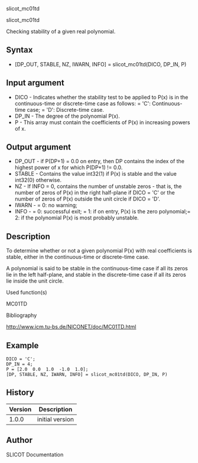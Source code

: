 



slicot_mc01td


slicot_mc01td

Checking stability of a given real polynomial.

## Syntax

- [DP_OUT, STABLE, NZ, IWARN, INFO] = slicot_mc01td(DICO, DP_IN, P)

## Input argument

 - DICO - Indicates whether the stability test to be applied to P(x) is in the continuous-time or discrete-time case as follows: = 'C':  Continuous-time case; = 'D':  Discrete-time case.
 - DP_IN - The degree of the polynomial P(x).
 - P - This array must contain the coefficients of P(x) in increasing powers of x.

## Output argument

 - DP_OUT - if P(DP+1) = 0.0 on entry, then DP contains the index of the highest power of x for which P(DP+1) != 0.0.
 - STABLE - Contains the value int32(1) if P(x) is stable and the value int32(0) otherwise.
 - NZ - If INFO = 0, contains the number of unstable zeros - that is, the number of zeros of P(x) in the right half-plane if DICO = 'C' or the number of zeros of P(x) outside the unit circle if DICO = 'D'.
 - IWARN - = 0:  no warning;
 - INFO - = 0:  successful exit; = 1:  if on entry, P(x) is the zero polynomial;= 2:  if the polynomial P(x) is most probably unstable.

## Description


  <p>To determine whether or not a given polynomial P(x) with real coefficients is stable, either in the continuous-time or discrete-time case.</p>
  <p>A polynomial is said to be stable in the continuous-time case if all its zeros lie in the left half-plane, and stable in the discrete-time case if all its zeros lie inside the unit circle.</p>


Used function(s)

MC01TD

Bibliography

http://www.icm.tu-bs.de/NICONET/doc/MC01TD.html

## Example

```Nelson
DICO = 'C';
DP_IN = 4;
P = [2.0  0.0  1.0  -1.0  1.0];
[DP, STABLE, NZ, IWARN, INFO] = slicot_mc01td(DICO, DP_IN, P)
```

## History

|Version|Description|
|------|------|
|1.0.0|initial version|


## Author

SLICOT Documentation



